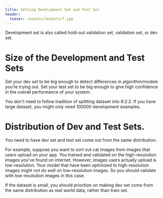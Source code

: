 ```yaml
---
title: Setting Development Set and Test Set
header:
  teaser: /assets/teasers/7.jpg
---
```


Development set is also called hold-out validation set, validation set, or dev set.

# Size of the Development and Test Sets

Set your dev set to be big enough to detect differences in algorithm/models you’re trying out.
Set your test set to be big enough to give high confidence in the overall performance of your system.

You don't need to follow tradition of splitting dataset into 6:2:2. If you have large dataset, you might only need 100000 development examples.

# Distribution of Dev and Test Sets.

You need to have dev set and test set come out from the same distribution.

For example, suppose you want to sort out cat images from images that users upload on your app. You trained and validated on the high-resolution images you've found on internet. However, images users actually upload is low-resolution. Your model that have been optimized to high-resolution images might not do well on low-resolution images. So you should validate with low-resolution images in this case.

If the dataset is small, you should prioritize on making dev set come from the same distribution as real world data, rather than train set.
